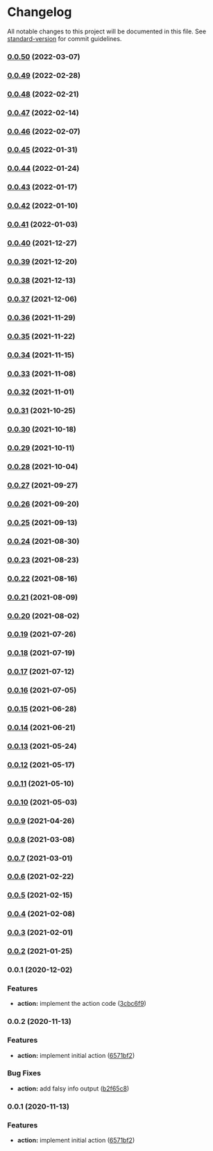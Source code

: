 # Changelog

All notable changes to this project will be documented in this file. See [standard-version](https://github.com/conventional-changelog/standard-version) for commit guidelines.

### [0.0.50](https://github.com/jurijzahn8019/action-is-issue-on-board/compare/v0.0.49...v0.0.50) (2022-03-07)

### [0.0.49](https://github.com/jurijzahn8019/action-is-issue-on-board/compare/v0.0.48...v0.0.49) (2022-02-28)

### [0.0.48](https://github.com/jurijzahn8019/action-is-issue-on-board/compare/v0.0.47...v0.0.48) (2022-02-21)

### [0.0.47](https://github.com/jurijzahn8019/action-is-issue-on-board/compare/v0.0.46...v0.0.47) (2022-02-14)

### [0.0.46](https://github.com/jurijzahn8019/action-is-issue-on-board/compare/v0.0.45...v0.0.46) (2022-02-07)

### [0.0.45](https://github.com/jurijzahn8019/action-is-issue-on-board/compare/v0.0.44...v0.0.45) (2022-01-31)

### [0.0.44](https://github.com/jurijzahn8019/action-is-issue-on-board/compare/v0.0.43...v0.0.44) (2022-01-24)

### [0.0.43](https://github.com/jurijzahn8019/action-is-issue-on-board/compare/v0.0.42...v0.0.43) (2022-01-17)

### [0.0.42](https://github.com/jurijzahn8019/action-is-issue-on-board/compare/v0.0.41...v0.0.42) (2022-01-10)

### [0.0.41](https://github.com/jurijzahn8019/action-is-issue-on-board/compare/v0.0.40...v0.0.41) (2022-01-03)

### [0.0.40](https://github.com/jurijzahn8019/action-is-issue-on-board/compare/v0.0.39...v0.0.40) (2021-12-27)

### [0.0.39](https://github.com/jurijzahn8019/action-is-issue-on-board/compare/v0.0.38...v0.0.39) (2021-12-20)

### [0.0.38](https://github.com/jurijzahn8019/action-is-issue-on-board/compare/v0.0.37...v0.0.38) (2021-12-13)

### [0.0.37](https://github.com/jurijzahn8019/action-is-issue-on-board/compare/v0.0.36...v0.0.37) (2021-12-06)

### [0.0.36](https://github.com/jurijzahn8019/action-is-issue-on-board/compare/v0.0.35...v0.0.36) (2021-11-29)

### [0.0.35](https://github.com/jurijzahn8019/action-is-issue-on-board/compare/v0.0.34...v0.0.35) (2021-11-22)

### [0.0.34](https://github.com/jurijzahn8019/action-is-issue-on-board/compare/v0.0.33...v0.0.34) (2021-11-15)

### [0.0.33](https://github.com/jurijzahn8019/action-is-issue-on-board/compare/v0.0.32...v0.0.33) (2021-11-08)

### [0.0.32](https://github.com/jurijzahn8019/action-is-issue-on-board/compare/v0.0.31...v0.0.32) (2021-11-01)

### [0.0.31](https://github.com/jurijzahn8019/action-is-issue-on-board/compare/v0.0.30...v0.0.31) (2021-10-25)

### [0.0.30](https://github.com/jurijzahn8019/action-is-issue-on-board/compare/v0.0.29...v0.0.30) (2021-10-18)

### [0.0.29](https://github.com/jurijzahn8019/action-is-issue-on-board/compare/v0.0.28...v0.0.29) (2021-10-11)

### [0.0.28](https://github.com/jurijzahn8019/action-is-issue-on-board/compare/v0.0.27...v0.0.28) (2021-10-04)

### [0.0.27](https://github.com/jurijzahn8019/action-is-issue-on-board/compare/v0.0.26...v0.0.27) (2021-09-27)

### [0.0.26](https://github.com/jurijzahn8019/action-is-issue-on-board/compare/v0.0.25...v0.0.26) (2021-09-20)

### [0.0.25](https://github.com/jurijzahn8019/action-is-issue-on-board/compare/v0.0.24...v0.0.25) (2021-09-13)

### [0.0.24](https://github.com/jurijzahn8019/action-is-issue-on-board/compare/v0.0.23...v0.0.24) (2021-08-30)

### [0.0.23](https://github.com/jurijzahn8019/action-is-issue-on-board/compare/v0.0.22...v0.0.23) (2021-08-23)

### [0.0.22](https://github.com/jurijzahn8019/action-is-issue-on-board/compare/v0.0.21...v0.0.22) (2021-08-16)

### [0.0.21](https://github.com/jurijzahn8019/action-is-issue-on-board/compare/v0.0.20...v0.0.21) (2021-08-09)

### [0.0.20](https://github.com/jurijzahn8019/action-is-issue-on-board/compare/v0.0.19...v0.0.20) (2021-08-02)

### [0.0.19](https://github.com/jurijzahn8019/action-is-issue-on-board/compare/v0.0.18...v0.0.19) (2021-07-26)

### [0.0.18](https://github.com/jurijzahn8019/action-is-issue-on-board/compare/v0.0.17...v0.0.18) (2021-07-19)

### [0.0.17](https://github.com/jurijzahn8019/action-is-issue-on-board/compare/v0.0.16...v0.0.17) (2021-07-12)

### [0.0.16](https://github.com/jurijzahn8019/action-is-issue-on-board/compare/v0.0.15...v0.0.16) (2021-07-05)

### [0.0.15](https://github.com/jurijzahn8019/action-is-issue-on-board/compare/v0.0.14...v0.0.15) (2021-06-28)

### [0.0.14](https://github.com/jurijzahn8019/action-is-issue-on-board/compare/v0.0.13...v0.0.14) (2021-06-21)

### [0.0.13](https://github.com/jurijzahn8019/action-is-issue-on-board/compare/v0.0.12...v0.0.13) (2021-05-24)

### [0.0.12](https://github.com/jurijzahn8019/action-is-issue-on-board/compare/v0.0.11...v0.0.12) (2021-05-17)

### [0.0.11](https://github.com/jurijzahn8019/action-is-issue-on-board/compare/v0.0.10...v0.0.11) (2021-05-10)

### [0.0.10](https://github.com/jurijzahn8019/action-is-issue-on-board/compare/v0.0.9...v0.0.10) (2021-05-03)

### [0.0.9](https://github.com/jurijzahn8019/action-is-issue-on-board/compare/v0.0.8...v0.0.9) (2021-04-26)

### [0.0.8](https://github.com/jurijzahn8019/action-is-issue-on-board/compare/v0.0.7...v0.0.8) (2021-03-08)

### [0.0.7](https://github.com/jurijzahn8019/action-is-issue-on-board/compare/v0.0.6...v0.0.7) (2021-03-01)

### [0.0.6](https://github.com/jurijzahn8019/action-is-issue-on-board/compare/v0.0.5...v0.0.6) (2021-02-22)

### [0.0.5](https://github.com/jurijzahn8019/action-is-issue-on-board/compare/v0.0.4...v0.0.5) (2021-02-15)

### [0.0.4](https://github.com/jurijzahn8019/action-is-issue-on-board/compare/v0.0.3...v0.0.4) (2021-02-08)

### [0.0.3](https://github.com/jurijzahn8019/action-is-issue-on-board/compare/v0.0.2...v0.0.3) (2021-02-01)

### [0.0.2](https://github.com/jurijzahn8019/action-is-issue-on-board/compare/v0.0.1...v0.0.2) (2021-01-25)

### 0.0.1 (2020-12-02)


### Features

* **action:** implement the action code ([3cbc6f9](https://github.com/jurijzahn8019/action-is-issue-on-board/commit/3cbc6f91c32e56cc21fe90a87a09fa8757b9f937))

### 0.0.2 (2020-11-13)


### Features

* **action:** implement initial action ([6571bf2](https://github.com/jurijzahn8019/action-is-user-member-of-teams/commit/6571bf2ea472ef594e5bb707164a676f8d19f28f))


### Bug Fixes

* **action:** add falsy info output ([b2f65c8](https://github.com/jurijzahn8019/action-is-user-member-of-teams/commit/b2f65c89430427a5da22edd90528d1fc53080cae))

### 0.0.1 (2020-11-13)


### Features

* **action:** implement initial action ([6571bf2](https://github.com/jurijzahn8019/action-is-user-member-of-teams/commit/6571bf2ea472ef594e5bb707164a676f8d19f28f))
